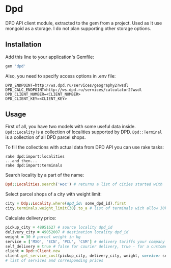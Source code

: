 # Dpd

DPD API client module, extracted to the gem from a project. Used as 
It use mongoid as a storage. I do not plan supporting other storage options. 

## Installation

Add this line to your application's Gemfile:

```ruby
gem 'dpd'
```

Also, you need to specify access options in .env file:

```
DPD_ENDPOINT=http://ws.dpd.ru/services/geography2?wsdl
DPD_CALC_ENDPOINT=http://ws.dpd.ru/services/calculator2?wsdl
DPD_CLIENT_NUMBER=<CLIENT_NUMBER>
DPD_CLIENT_KEY=<CLIENT_KEY>
```

## Usage


First of all, you have two models with some useful data inside. `Dpd::Locality` is a collection of localities 
supported by DPD. `Dpd::Terminal` is a collection of all DPD parcel shops.

To fill the collections with actual data from DPD API you can use rake tasks: 

```
rake dpd:import:localities
...and then...
rake dpd:import:terminals
```

Search locality by a part of the name: 

```ruby
Dpd::Localities.search('мос') # returns a list of cities started with 'мос'
```

Select parcel shops of a city with weight limit:

```ruby
city = Ddp::Locality.where(dpd_id: some_dpd_id).first
city.terminals.weight_limit(30).to_a # list of terminals wich allow 30kg weight parcels 
```

Calculate delivery price:

```ruby
pickup_city = 48951627 # source locality dpd_id
delivery_city = 49052007 # destination locality dpd_id
weight = 30 # parcel weight in kg
service = ['MXO', 'ECN', 'PCL', 'CSM'] # delivery tariffs your company use
self_delivery = true # false for courier delivery, true - for a customer should go to a parcel shop to get 
client = Dpd::Client.new
client.get_service_cost(pickup_city, delivery_city, weight, service: service, self_delivery: self_delivery)
# list of services and corresponding prices
```